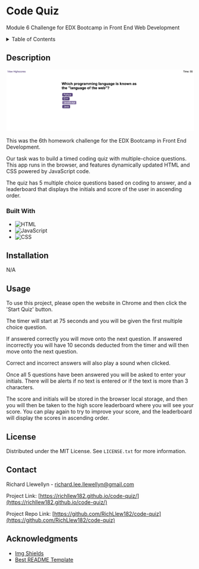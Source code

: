 # Code Quiz
Module 6 Challenge for EDX Bootcamp in Front End Web Development

<!-- TABLE OF CONTENTS -->
<details>
  <summary>Table of Contents</summary>
  <ol>
    <li>
      <a href="#description">Description</a>
      <ul>
        <li><a href="#built-with">Built With</a></li>
      </ul>
    </li>
    <li>
        <a href="#installation">Installation</a>
    </li>
    <li><a href="#usage">Usage</a></li>
    <li><a href="#license">License</a></li>
    <li><a href="#contact">Contact</a></li>
    <li><a href="#acknowledgments">Acknowledgments</a></li>
  </ol>
</details>



<!-- ABOUT THE PROJECT -->
## Description

<a href="https://richllew182.github.io/code-quiz/">
    <img src="./images/code-quiz-screenshot.png" alt="Richard Llewellyn Password Generator Screenshot">
  </a>

<br>
 <p>This was the 6th homework challenge for the EDX Bootcamp in Front End Development.</p> 

   <p>Our task was to build a timed coding quiz with multiple-choice questions. This app runs in the browser, and features dynamically updated HTML and CSS powered by JavaScript code. 
</p> 

 <p>The quiz has 5 multiple choice questions based on coding to answer, and a leaderboard that displays the initials and score of the user in ascending order.
</p> 



### Built With


* ![HTML](https://img.shields.io/badge/HTML-239120?style=for-the-badge&logo=html5&logoColor=white)
* ![JavaScript](https://img.shields.io/badge/JavaScript-323330?style=for-the-badge&logo=javascript&logoColor=F7DF1E)
* ![CSS](https://img.shields.io/badge/CSS-239120?&style=for-the-badge&logo=css3&logoColor=white)






## Installation

N/A

<!-- USAGE EXAMPLES -->
## Usage


<p>To use this project, please open the website in Chrome and then click the 'Start Quiz' button.</p>
<p>The timer will start at 75 seconds and you will be given the first multiple choice question.</p>
<p>If answered correctly you will move onto the next question. If answered incorrectly you will have 10 seconds deducted from the timer and will then move onto the next question.</p>
<p>Correct and incorrect answers will also play a sound when clicked.</p>
<p>Once all 5 questions have been answered you will be asked to enter your initials. There will be alerts if no text is entered or if the text is more than 3 characters.</p>
<p>The score and initials will be stored in the browser local storage, and then you will then be taken to the high score leaderboard where you will see your score. You can play again to try to improve your score, and the leaderboard will display the scores in ascending order.</p>


<!-- LICENSE -->
## License

Distributed under the MIT License. See `LICENSE.txt` for more information.





<!-- CONTACT -->
## Contact

Richard Llewellyn - richard.lee.llewellyn@gmail.com 

Project Link: [https://richllew182.github.io/code-quiz/](https://richllew182.github.io/code-quiz/)

Project Repo Link: [https://github.com/RichLlew182/code-quiz](https://github.com/RichLlew182/code-quiz)



<!-- ACKNOWLEDGMENTS -->
## Acknowledgments

* [Img Shields](https://shields.io)
* [Best README Template](https://github.com/othneildrew/Best-README-Template)
